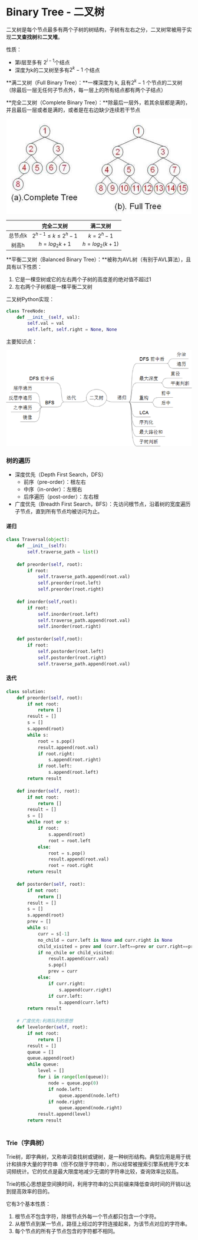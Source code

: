 # Binary Tree - 二叉树

二叉树是每个节点最多有两个子树的树结构，子树有左右之分，二叉树常被用于实现**二叉查找树**和**二叉堆**。

性质：

* 第i层至多有 $2^{i-1} $个结点
* 深度为k的二叉树至多有$ 2^k -1$ 个结点



**满二叉树（Full Binary Tree）：**一棵深度为 k, 且有$ 2^k -1$ 个节点的二叉树（除最后一层无任何子节点外，每一层上的所有结点都有两个子结点）

**完全二叉树（Complete Binary Tree）：**除最后一层外，若其余层都是满的，并且最后一层或者是满的，或者是在右边缺少连续若干节点

![](pic/tree.jpg)

|      |             完全二叉树             |       满二叉树       |
| :--: | :---------------------------: | :--------------: |
| 总节点k | $2^{h-1} \leq k \leq 2^{h}-1$ |    $k=2^h-1$     |
| 树高h  |       $h = log_2 k + 1$       | $h = log_2(k+1)$ |



**平衡二叉树（Balanced Binary Tree）：**被称为AVL树（有别于AVL算法），且具有以下性质：

1. 它是一棵空树或它的左右两个子树的高度差的绝对值不超过1
2. 左右两个子树都是一棵平衡二叉树



二叉树Python实现：

```python
class TreeNode:
    def __init__(self, val):
        self.val = val
        self.left, self.right = None, None
```

主要知识点：

![](pic/binary_tree_summary.png)



### 树的遍历

* 深度优先（Depth First Search，DFS）
  * 前序（pre-order）：根左右
  * 中序（in-order）：左根右
  * 后序遍历（post-order）：左右根
* 广度优先（Breadth First Search，BFS）：先访问根节点，沿着树的宽度遍历子节点，直到所有节点均被访问为止。

#### 递归

```python
class Traversal(object):
    def __init__(self):
        self.traverse_path = list()

    def preorder(self, root):
        if root:
            self.traverse_path.append(root.val)
            self.preorder(root.left)
            self.preorder(root.right)

    def inorder(self,root):
        if root:
            self.inorder(root.left)
            self.traverse_path.append(root.val)
            self.inorder(root.right)

    def postorder(self,root):
        if root:
            self.postorder(root.left)
            self.postorder(root.right)
            self.traverse_path.append(root.val)
```

#### 迭代

```python
class solution:
    def preorder(self, root):
        if not root:
            return []
        result = []
        s = []
        s.append(root)
        while s:
            root = s.pop()
            result.append(root.val)
            if root.right:
                s.append(root.right)
            if root.left:
                s.append(root.left)
        return result
    
    def inorder(self, root):
        if not root:
            return []
        result = []
        s = []
        while root or s:
            if root:
                s.append(root)
                root = root.left
            else:
                root = s.pop()
                result.append(root.val)
                root = root.right
        return result
    
    def postorder(self, root):
        if not root:
            return []
        result = []
        s = []
        s.append(root)
        prev = []
        while s:
            curr = s[-1]
            no_child = curr.left is None and curr.right is None
            child_visited = prev and (curr.left==prev or curr.right==prev)
            if no_chile or child_visited:
                result.append(curr.val)
                s.pop()
                prev = curr
            else:
                if curr.right:
                    s.append(curr.right)
                if curr.left:
                    s.append(curr.left)
        return result
    
    # 广度优先:利用队列的思想
    def levelorder(self, root):
        if not root:
            return []
        result = []
        queue = []
        queue.append(root)
        while queue:
            level = []
            for i in range(len(queue)):
                node = queue.pop(0)
                if node.left:
                    queue.append(node.left)
                if node.right:
                    queue.append(node.right)
            result.append(level)
        return result
    
```





### Trie（字典树）

Trie树，即字典树，又称单词查找树或键树，是一种树形结构。典型应用是用于统计和排序大量的字符串（但不仅限于字符串），所以经常被搜索引擎系统用于文本词频统计。它的优点是最大限度地减少无谓的字符串比较，查询效率比较高。

Trie的核心思想是空间换时间，利用字符串的公共前缀来降低查询时间的开销以达到提高效率的目的。

它有3个基本性质：

1. 根节点不包含字符，除根节点外每一个节点都只包含一个字符。
2. 从根节点到某一节点，路径上经过的字符连接起来，为该节点对应的字符串。
3. 每个节点的所有子节点包含的字符都不相同。